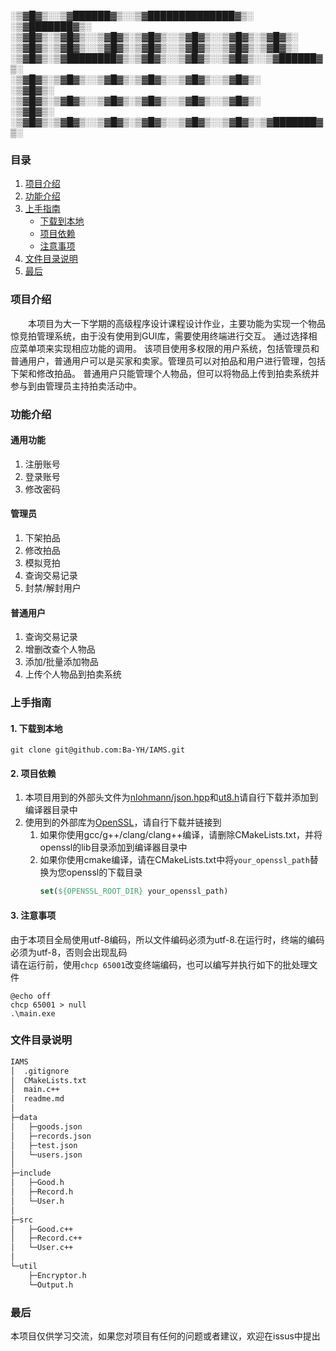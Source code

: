░▒▓█▓▒░░▒▓██████▓▒░░▒▓██████████████▓▒░&ensp;&ensp;░▒▓███████▓▒░<br>
░▒▓█▓▒░▒▓█▓▒░░▒▓█▓▒░▒▓█▓▒░░▒▓█▓▒░░▒▓█▓▒░▒▓█▓▒░        
░▒▓█▓▒░▒▓█▓▒░░▒▓█▓▒░▒▓█▓▒░░▒▓█▓▒░░▒▓█▓▒░▒▓█▓▒░        
░▒▓█▓▒░▒▓████████▓▒░▒▓█▓▒░░▒▓█▓▒░░▒▓█▓▒░░▒▓██████▓▒░  
░▒▓█▓▒░▒▓█▓▒░░▒▓█▓▒░▒▓█▓▒░░▒▓█▓▒░░▒▓█▓▒░&ensp;&ensp;&ensp;&ensp;&ensp;&ensp;&ensp;&ensp;░▒▓█▓▒░<br> 
░▒▓█▓▒░▒▓█▓▒░░▒▓█▓▒░▒▓█▓▒░░▒▓█▓▒░░▒▓█▓▒░&ensp;&ensp;&ensp;&ensp;&ensp;&ensp;&ensp;&ensp;░▒▓█▓▒░<br>
░▒▓█▓▒░▒▓█▓▒░░▒▓█▓▒░▒▓█▓▒░░▒▓█▓▒░░▒▓█▓▒░▒▓███████▓▒░  

### 目录
1. [项目介绍](#项目介绍)
2. [功能介绍](#功能介绍)
3. [上手指南](#上手指南)
   * [下载到本地](#1-下载到本地)
   * [项目依赖](#2-项目依赖)
   * [注意事项](#3-注意事项) 
4. [文件目录说明](#文件目录说明)
5. [最后](#最后)


### 项目介绍
&ensp;&ensp;&ensp;&ensp;本项目为大一下学期的高级程序设计课程设计作业，主要功能为实现一个物品惊竞拍管理系统，由于没有使用到GUI库，需要使用终端进行交互。
通过选择相应菜单项来实现相应功能的调用。 该项目使用多权限的用户系统，包括管理员和普通用户，普通用户可以是买家和卖家。管理员可以对拍品和用户进行管理，包括下架和修改拍品。
普通用户只能管理个人物品，但可以将物品上传到拍卖系统并参与到由管理员主持拍卖活动中。
### 功能介绍
#### 通用功能
1. 注册账号
2. 登录账号
3. 修改密码
#### 管理员
1. 下架拍品
2. 修改拍品
3. 模拟竞拍
4. 查询交易记录
5. 封禁/解封用户
#### 普通用户
1. 查询交易记录
2. 增删改查个人物品
3. 添加/批量添加物品
4. 上传个人物品到拍卖系统
### 上手指南
#### 1. 下载到本地
```shell
git clone git@github.com:Ba-YH/IAMS.git
```
#### 2. 项目依赖
1. 本项目用到的外部头文件为[nlohmann/json.hpp](https://github.com/nlohmann/json/releases/tag/v3.11.3)和[ut8.h](https://github.com/sheredom/utf8.h)请自行下载并添加到编译器目录中
2. 使用到的外部库为[OpenSSL](https://github.com/openssl/openssl/releases)，请自行下载并链接到
   <br>
   1. 如果你使用gcc/g++/clang/clang++编译，请删除CMakeLists.txt，并将openssl的lib目录添加到编译器目录中
   2. 如果你使用cmake编译，请在CMakeLists.txt中将`your_openssl_path`替换为您openssl的下载目录
      ```cmake
      set(${OPENSSL_ROOT_DIR} your_openssl_path)
      ```
#### 3. 注意事项
由于本项目全局使用utf-8编码，所以文件编码必须为utf-8.在运行时，终端的编码必须为utf-8，否则会出现乱码
<br>
请在运行前，使用`chcp 65001`改变终端编码，也可以编写并执行如下的批处理文件
```shell
@echo off
chcp 65001 > null
.\main.exe
```

### 文件目录说明
```markdown
IAMS                      
│  .gitignore             
│  CMakeLists.txt         
│  main.c++               
│  readme.md
│
├─data
│   ├─goods.json
│   ├─records.json
│   ├─test.json
│   └─users.json
│
├─include
│   ├─Good.h
│   ├─Record.h
│   └─User.h
│
├─src
│   ├─Good.c++
│   ├─Record.c++
│   └─User.c++
│
└─util
    ├─Encryptor.h
    └─Output.h

```
### 最后
本项目仅供学习交流，如果您对项目有任何的问题或者建议，欢迎在issus中提出
